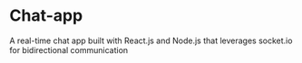 # Chat-app
A real-time chat app built with React.js and Node.js that leverages socket.io for bidirectional communication
